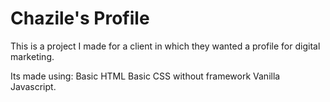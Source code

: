 # Chazile's Profile

This is a project I made for a client in which they wanted a profile for digital marketing.

Its made using:
Basic HTML
Basic CSS without framework
Vanilla Javascript.
